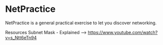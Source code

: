 # NetPractice
NetPractice is a general practical exercise to let you discover networking.

Resources
Subnet Mask - Explained --> https://www.youtube.com/watch?v=s_Ntt6eTn94